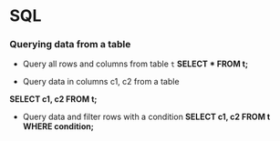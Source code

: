 # SQL

### Querying data from a table

- Query all rows and columns from table `t`      **SELECT * FROM t;**

- Query data in columns c1, c2 from a table

**SELECT c1, c2 FROM t;**


- Query data and filter rows with a condition  **SELECT c1, c2 FROM t
WHERE condition;**

